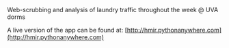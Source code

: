 Web-scrubbing and analysis of laundry traffic throughout the week @ UVA dorms

A live version of the app can be found at:
[http://hmir.pythonanywhere.com](http://hmir.pythonanywhere.com)
